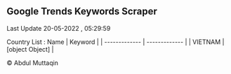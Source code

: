 

## Google Trends Keywords Scraper 
 
Last Update 20-05-2022 , 05:29:59

Country List :
 Name  | Keyword |
| ------------- | ------------- |
| VIETNAM | [object Object] |



© Abdul Muttaqin 
